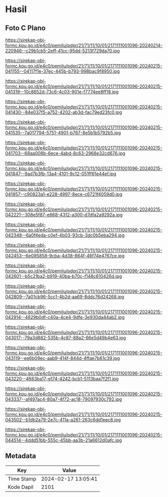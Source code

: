 # Hasil

## Foto C Plano

https://sirekap-obj-formc.kpu.go.id/e4c0/pemilu/pdpr/21/71/11/10/01/2171111001096-20240214-220946--c29b1cb5-2eff-41cc-95dd-5213f729da70.jpg

https://sirekap-obj-formc.kpu.go.id/e4c0/pemilu/pdpr/21/71/11/10/01/2171111001096-20240215-041155--04117f1e-37ec-445b-b793-998bac9f8950.jpg

https://sirekap-obj-formc.kpu.go.id/e4c0/pemilu/pdpr/21/71/11/10/01/2171111001096-20240215-041319--10c8652d-73c6-4c03-901e-f7774ee8ff18.jpg

https://sirekap-obj-formc.kpu.go.id/e4c0/pemilu/pdpr/21/71/11/10/01/2171111001096-20240215-041430--84e037f5-a752-4202-ab3d-fac79ed23fc0.jpg

https://sirekap-obj-formc.kpu.go.id/e4c0/pemilu/pdpr/21/71/11/10/01/2171111001096-20240215-041535--7a017794-5751-4901-b767-8e5b1b5792b5.jpg

https://sirekap-obj-formc.kpu.go.id/e4c0/pemilu/pdpr/21/71/11/10/01/2171111001096-20240215-041703--68aa008b-6ece-4abd-8c63-2968e32cd676.jpg

https://sirekap-obj-formc.kpu.go.id/e4c0/pemilu/pdpr/21/71/11/10/01/2171111001096-20240215-041847--9ad7b3fb-13a4-4101-9c12-051ff61e44ef.jpg

https://sirekap-obj-formc.kpu.go.id/e4c0/pemilu/pdpr/21/71/11/10/01/2171111001096-20240215-041957--c90823a1-e228-4997-8ece-c6721f4059d0.jpg

https://sirekap-obj-formc.kpu.go.id/e4c0/pemilu/pdpr/21/71/11/10/01/2171111001096-20240215-042221--308e5f87-e668-4312-a300-d7dfa2a9292a.jpg

https://sirekap-obj-formc.kpu.go.id/e4c0/pemilu/pdpr/21/71/11/10/01/2171111001096-20240215-042348--6a0f4eda-c0ef-4b03-93cb-3dc0b5eba294.jpg

https://sirekap-obj-formc.kpu.go.id/e4c0/pemilu/pdpr/21/71/11/10/01/2171111001096-20240215-042453--6e095858-9cba-4d38-864f-46f74e4767ce.jpg

https://sirekap-obj-formc.kpu.go.id/e4c0/pemilu/pdpr/21/71/11/10/01/2171111001096-20240215-042601--b5c21ba2-b919-40ba-b70c-f148c610426d.jpg

https://sirekap-obj-formc.kpu.go.id/e4c0/pemilu/pdpr/21/71/11/10/01/2171111001096-20240215-042809--7a01cb96-5cc1-4b2d-aa69-8ddc76d24268.jpg

https://sirekap-obj-formc.kpu.go.id/e4c0/pemilu/pdpr/21/71/11/10/01/2171111001096-20240215-042914--4829b0df-c40a-4ce4-9dfe-3e930da44ab2.jpg

https://sirekap-obj-formc.kpu.go.id/e4c0/pemilu/pdpr/21/71/11/10/01/2171111001096-20240215-043017--79a3d882-535b-4c87-88a2-66e5d49b4e63.jpg

https://sirekap-obj-formc.kpu.go.id/e4c0/pemilu/pdpr/21/71/11/10/01/2171111001096-20240215-043119--ee6b09ec-aab9-414f-844d-4ffae7b61c39.jpg

https://sirekap-obj-formc.kpu.go.id/e4c0/pemilu/pdpr/21/71/11/10/01/2171111001096-20240215-043220--4683ba17-e174-4242-bcb1-5113baa7f2f1.jpg

https://sirekap-obj-formc.kpu.go.id/e4c0/pemilu/pdpr/21/71/11/10/01/2171111001096-20240215-043337--af497ac4-80a7-4f72-ac18-79097930c792.jpg

https://sirekap-obj-formc.kpu.go.id/e4c0/pemilu/pdpr/21/71/11/10/01/2171111001096-20240215-043502--b1db2a79-2e7c-411a-a261-263c6dd1eec8.jpg

https://sirekap-obj-formc.kpu.go.id/e4c0/pemilu/pdpr/21/71/11/10/01/2171111001096-20240215-044514--4ddd51bb-555c-45bb-aa3b-21a6612d0afc.jpg


## Metadata

| Key        | Value               |
| ---------- | ------------------- |
| Time Stamp | 2024-02-17 13:05:41 |
| Kode Dapil | 2101                |




